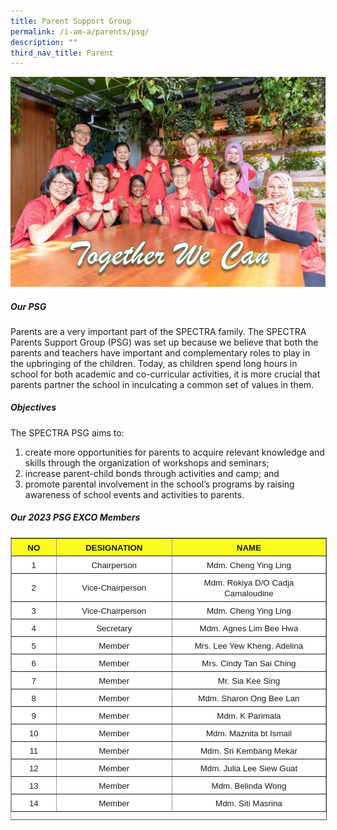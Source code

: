 ```yaml
---
title: Parent Support Group
permalink: /i-am-a/parents/psg/
description: ""
third_nav_title: Parent
---
```

![](/images/PSG-2022-28-July-02-1024x682.png)


##### Our PSG
Parents are a very important part of the SPECTRA family. The SPECTRA Parents Support Group (PSG) was set up because we believe that both the parents and teachers have important and complementary roles to play in the upbringing of the children. Today, as children spend long hours in school for both academic and co-curricular activities, it is more crucial that parents partner the school in inculcating a common set of values in them.

##### **Objectives**

The SPECTRA PSG aims to:

1.  create more opportunities for parents to acquire relevant knowledge and skills through the organization of workshops and seminars;
2.  increase parent-child bonds through activities and camp; and
3.  promote&nbsp;parental involvement in the school’s programs by raising awareness of school events and activities to parents.

##### **Our 2023 PSG EXCO Members**

<table border="1" cellspacing="1" cellpadding="1" style="box-sizing: inherit; border-collapse: collapse; border-spacing: 0px; max-width: 100%; border-color: rgb(156, 156, 156); width: 600px; height: 450px;"><tbody style="box-sizing: inherit;"><tr style="box-sizing: inherit; background: rgb(255, 255, 255);"><td style="box-sizing: inherit; padding: 5px 10px; background-color: rgb(250, 250, 35); text-align: center;"><strong style="box-sizing: inherit; font-weight: bold;"><span style="box-sizing: inherit; font-family: &quot;trebuchet ms&quot;, geneva, sans-serif; font-size: 10pt;">NO</span></strong></td><td style="box-sizing: inherit; padding: 5px 10px; background-color: rgb(250, 250, 35); text-align: center;"><strong style="box-sizing: inherit; font-weight: bold;"><span style="box-sizing: inherit; font-family: &quot;trebuchet ms&quot;, geneva, sans-serif; font-size: 10pt;">DESIGNATION</span></strong></td><td style="box-sizing: inherit; padding: 5px 10px; background-color: rgb(250, 250, 35); text-align: center;"><strong style="box-sizing: inherit; font-weight: bold;"><span style="box-sizing: inherit; font-family: &quot;trebuchet ms&quot;, geneva, sans-serif; font-size: 10pt;">NAME</span></strong></td></tr><tr style="box-sizing: inherit; background: rgb(230, 230, 230);"><td style="box-sizing: inherit; padding: 5px 10px; background-color: rgb(255, 255, 255); width: 80px; text-align: center;"><span style="box-sizing: inherit; font-family: &quot;trebuchet ms&quot;, geneva, sans-serif; font-size: 10pt;">1</span></td><td style="box-sizing: inherit; padding: 5px 10px; background-color: rgb(255, 255, 255); width: 234.077px; text-align: center;"><span style="box-sizing: inherit; font-family: &quot;trebuchet ms&quot;, geneva, sans-serif; font-size: 10pt;">Chairperson</span></td><td style="box-sizing: inherit; padding: 5px 10px; background-color: rgb(255, 255, 255); width: 365.923px; text-align: center;"><span style="box-sizing: inherit; font-family: &quot;trebuchet ms&quot;, geneva, sans-serif; font-size: 10pt;">Mdm. Cheng Ying Ling</span></td></tr><tr style="box-sizing: inherit; background: rgb(255, 255, 255);"><td style="box-sizing: inherit; padding: 5px 10px; background-color: rgb(255, 255, 255); width: 80px; text-align: center;"><span style="box-sizing: inherit; font-family: &quot;trebuchet ms&quot;, geneva, sans-serif; font-size: 10pt;">2</span></td><td style="box-sizing: inherit; padding: 5px 10px; background-color: rgb(255, 255, 255); width: 234.077px; text-align: center;"><span style="box-sizing: inherit; font-family: &quot;trebuchet ms&quot;, geneva, sans-serif; font-size: 10pt;">Vice-Chairperson</span></td><td style="box-sizing: inherit; padding: 5px 10px; background-color: rgb(255, 255, 255); width: 365.923px; text-align: center;"><span style="box-sizing: inherit; font-family: &quot;trebuchet ms&quot;, geneva, sans-serif; font-size: 10pt;">Mdm. Rokiya D/O Cadja Camaloudine</span></td></tr><tr style="box-sizing: inherit; background: rgb(230, 230, 230);"><td style="box-sizing: inherit; padding: 5px 10px; background-color: rgb(255, 255, 255); width: 80px; text-align: center;"><span style="box-sizing: inherit; font-family: &quot;trebuchet ms&quot;, geneva, sans-serif; font-size: 10pt;">3</span></td><td style="box-sizing: inherit; padding: 5px 10px; background-color: rgb(255, 255, 255); width: 234.077px; text-align: center;"><span style="box-sizing: inherit; font-family: &quot;trebuchet ms&quot;, geneva, sans-serif; font-size: 10pt;">Vice-Chairperson</span></td><td style="box-sizing: inherit; padding: 5px 10px; background-color: rgb(255, 255, 255); width: 365.923px; text-align: center;"><span style="box-sizing: inherit; font-family: &quot;trebuchet ms&quot;, geneva, sans-serif; font-size: 10pt;">Mdm. Cheng Ying Ling</span></td></tr><tr style="box-sizing: inherit; background: rgb(255, 255, 255);"><td style="box-sizing: inherit; padding: 5px 10px; background-color: rgb(255, 255, 255); width: 80px; text-align: center;"><span style="box-sizing: inherit; font-family: &quot;trebuchet ms&quot;, geneva, sans-serif; font-size: 10pt;">4</span></td><td style="box-sizing: inherit; padding: 5px 10px; background-color: rgb(255, 255, 255); width: 234.077px; text-align: center;"><span style="box-sizing: inherit; font-family: &quot;trebuchet ms&quot;, geneva, sans-serif; font-size: 10pt;">Secretary</span></td><td style="box-sizing: inherit; padding: 5px 10px; background-color: rgb(255, 255, 255); width: 365.923px; text-align: center;"><span style="box-sizing: inherit; font-family: &quot;trebuchet ms&quot;, geneva, sans-serif; font-size: 10pt;">Mdm.&nbsp;Agnes Lim Bee Hwa</span></td></tr><tr style="box-sizing: inherit; background: rgb(230, 230, 230);"><td style="box-sizing: inherit; padding: 5px 10px; background-color: rgb(255, 255, 255); width: 80px; text-align: center;"><span style="box-sizing: inherit; font-family: &quot;trebuchet ms&quot;, geneva, sans-serif; font-size: 10pt;">5</span></td><td style="box-sizing: inherit; padding: 5px 10px; background-color: rgb(255, 255, 255); width: 234.077px; text-align: center;"><span style="box-sizing: inherit; font-family: &quot;trebuchet ms&quot;, geneva, sans-serif; font-size: 10pt;">Member</span></td><td style="box-sizing: inherit; padding: 5px 10px; background-color: rgb(255, 255, 255); width: 365.923px; text-align: center;"><span style="box-sizing: inherit; font-family: &quot;trebuchet ms&quot;, geneva, sans-serif; font-size: 10pt;">Mrs. Lee Yew Kheng, Adelina</span></td></tr><tr style="box-sizing: inherit; background: rgb(255, 255, 255);"><td style="box-sizing: inherit; padding: 5px 10px; background-color: rgb(255, 255, 255); width: 80px; text-align: center;"><span style="box-sizing: inherit; font-family: &quot;trebuchet ms&quot;, geneva, sans-serif; font-size: 10pt;">6</span></td><td style="box-sizing: inherit; padding: 5px 10px; background-color: rgb(255, 255, 255); width: 234.077px; text-align: center;"><span style="box-sizing: inherit; font-family: &quot;trebuchet ms&quot;, geneva, sans-serif; font-size: 10pt;">Member</span></td><td style="box-sizing: inherit; padding: 5px 10px; background-color: rgb(255, 255, 255); width: 365.923px; text-align: center;"><span style="box-sizing: inherit; font-family: &quot;trebuchet ms&quot;, geneva, sans-serif; font-size: 10pt;">Mrs. Cindy Tan Sai Ching</span></td></tr><tr style="box-sizing: inherit; background: rgb(230, 230, 230);"><td style="box-sizing: inherit; padding: 5px 10px; background-color: rgb(255, 255, 255); width: 80px; text-align: center;"><span style="box-sizing: inherit; font-family: &quot;trebuchet ms&quot;, geneva, sans-serif; font-size: 10pt;">7</span></td><td style="box-sizing: inherit; padding: 5px 10px; background-color: rgb(255, 255, 255); width: 234.077px; text-align: center;"><span style="box-sizing: inherit; font-family: &quot;trebuchet ms&quot;, geneva, sans-serif; font-size: 10pt;">Member</span></td><td style="box-sizing: inherit; padding: 5px 10px; background-color: rgb(255, 255, 255); width: 365.923px; text-align: center;"><span style="box-sizing: inherit; font-family: &quot;trebuchet ms&quot;, geneva, sans-serif; font-size: 10pt;">Mr. Sia Kee Sing</span></td></tr><tr style="box-sizing: inherit; background: rgb(255, 255, 255);"><td style="box-sizing: inherit; padding: 5px 10px; background-color: rgb(255, 255, 255); width: 80px; text-align: center;"><span style="box-sizing: inherit; font-family: &quot;trebuchet ms&quot;, geneva, sans-serif; font-size: 10pt;">8</span></td><td style="box-sizing: inherit; padding: 5px 10px; background-color: rgb(255, 255, 255); width: 234.077px; text-align: center;"><span style="box-sizing: inherit; font-family: &quot;trebuchet ms&quot;, geneva, sans-serif; font-size: 10pt;">Member</span></td><td style="box-sizing: inherit; padding: 5px 10px; background-color: rgb(255, 255, 255); width: 365.923px; text-align: center;"><span style="box-sizing: inherit; font-family: &quot;trebuchet ms&quot;, geneva, sans-serif; font-size: 10pt;">Mdm. Sharon Ong Bee Lan</span></td></tr><tr style="box-sizing: inherit; background: rgb(230, 230, 230);"><td style="box-sizing: inherit; padding: 5px 10px; background-color: rgb(255, 255, 255); width: 80px; text-align: center;"><span style="box-sizing: inherit; font-family: &quot;trebuchet ms&quot;, geneva, sans-serif; font-size: 10pt;">9</span></td><td style="box-sizing: inherit; padding: 5px 10px; background-color: rgb(255, 255, 255); width: 234.077px; text-align: center;"><span style="box-sizing: inherit; font-family: &quot;trebuchet ms&quot;, geneva, sans-serif; font-size: 10pt;">Member</span></td><td style="box-sizing: inherit; padding: 5px 10px; background-color: rgb(255, 255, 255); width: 365.923px; text-align: center;"><span style="box-sizing: inherit; font-family: &quot;trebuchet ms&quot;, geneva, sans-serif; font-size: 10pt;">Mdm. K Parimala</span></td></tr><tr style="box-sizing: inherit; background: rgb(255, 255, 255);"><td style="box-sizing: inherit; padding: 5px 10px; background-color: rgb(255, 255, 255); width: 80px; text-align: center;"><span style="box-sizing: inherit; font-family: &quot;trebuchet ms&quot;, geneva, sans-serif; font-size: 10pt;">10</span></td><td style="box-sizing: inherit; padding: 5px 10px; background-color: rgb(255, 255, 255); width: 234.077px; text-align: center;"><span style="box-sizing: inherit; font-family: &quot;trebuchet ms&quot;, geneva, sans-serif; font-size: 10pt;">Member</span></td><td style="box-sizing: inherit; padding: 5px 10px; background-color: rgb(255, 255, 255); width: 365.923px; text-align: center;"><span style="box-sizing: inherit; font-family: &quot;trebuchet ms&quot;, geneva, sans-serif; font-size: 10pt;">Mdm. Maznita bt Ismail</span></td></tr><tr style="box-sizing: inherit; background: rgb(230, 230, 230);"><td style="box-sizing: inherit; padding: 5px 10px; background-color: rgb(255, 255, 255); width: 80px; text-align: center;"><span style="box-sizing: inherit; font-family: &quot;trebuchet ms&quot;, geneva, sans-serif; font-size: 10pt;">11</span></td><td style="box-sizing: inherit; padding: 5px 10px; background-color: rgb(255, 255, 255); width: 234.077px; text-align: center;"><span style="box-sizing: inherit; font-family: &quot;trebuchet ms&quot;, geneva, sans-serif; font-size: 10pt;">Member</span></td><td style="box-sizing: inherit; padding: 5px 10px; background-color: rgb(255, 255, 255); width: 365.923px; text-align: center;"><span style="box-sizing: inherit; font-family: &quot;trebuchet ms&quot;, geneva, sans-serif; font-size: 10pt;">Mdm. Sri Kembang Mekar</span></td></tr><tr style="box-sizing: inherit; background: rgb(255, 255, 255);"><td style="box-sizing: inherit; padding: 5px 10px; background-color: rgb(255, 255, 255); width: 80px; text-align: center;"><span style="box-sizing: inherit; font-family: &quot;trebuchet ms&quot;, geneva, sans-serif; font-size: 10pt;">12</span></td><td style="box-sizing: inherit; padding: 5px 10px; background-color: rgb(255, 255, 255); width: 234.077px; text-align: center;"><span style="box-sizing: inherit; font-family: &quot;trebuchet ms&quot;, geneva, sans-serif; font-size: 10pt;">Member</span></td><td style="box-sizing: inherit; padding: 5px 10px; background-color: rgb(255, 255, 255); width: 365.923px; text-align: center;"><span style="box-sizing: inherit; font-family: &quot;trebuchet ms&quot;, geneva, sans-serif; font-size: 10pt;">Mdm. Julia Lee Siew Guat</span></td></tr><tr style="box-sizing: inherit; background: rgb(230, 230, 230);"><td style="box-sizing: inherit; padding: 5px 10px; background-color: rgb(255, 255, 255); width: 80px; text-align: center;"><span style="box-sizing: inherit; font-family: &quot;trebuchet ms&quot;, geneva, sans-serif; font-size: 10pt;">13</span></td><td style="box-sizing: inherit; padding: 5px 10px; background-color: rgb(255, 255, 255); width: 234.077px; text-align: center;"><span style="box-sizing: inherit; font-family: &quot;trebuchet ms&quot;, geneva, sans-serif; font-size: 10pt;">Member</span></td><td style="box-sizing: inherit; padding: 5px 10px; background-color: rgb(255, 255, 255); width: 365.923px; text-align: center;"><span style="box-sizing: inherit; font-family: &quot;trebuchet ms&quot;, geneva, sans-serif; font-size: 10pt;">Mdm. Belinda Wong</span></td></tr><tr style="box-sizing: inherit; background: rgb(255, 255, 255);"><td style="box-sizing: inherit; padding: 5px 10px; background-color: rgb(255, 255, 255); width: 80px; text-align: center;"><span style="box-sizing: inherit; font-family: &quot;trebuchet ms&quot;, geneva, sans-serif; font-size: 10pt;">14</span></td><td style="box-sizing: inherit; padding: 5px 10px; background-color: rgb(255, 255, 255); width: 234.077px; text-align: center;"><span style="box-sizing: inherit; font-family: &quot;trebuchet ms&quot;, geneva, sans-serif; font-size: 10pt;">Member</span></td><td style="box-sizing: inherit; padding: 5px 10px; background-color: rgb(255, 255, 255); width: 365.923px; text-align: center;"><span style="box-sizing: inherit; font-family: &quot;trebuchet ms&quot;, geneva, sans-serif; font-size: 10pt;">Mdm. Siti Masrina</span></td></tr></tbody></table>